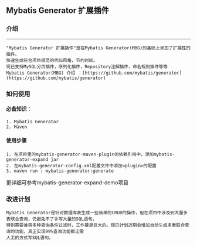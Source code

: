 ## Mybatis Generator 扩展插件

### 介绍
-----------------------------------
    "Mybatis Generator 扩展插件"是在Mybatis Generator(MBG)的基础上添加了扩展性的插件。
    快速生成符合项目规范的代码风格，节约时间。 
    现已支持MySQL分页插件，序列化插件，Repository注解插件，命名规则插件等等 
    Mybatis Generator(MBG) 介绍 ：[https://github.com/mybatis/generator](https://github.com/mybatis/generator)

### 如何使用
#### 必备知识：
    1. Mybatis Generator
    2. Maven

#### 使用步骤
    1. 在项目里的mybatis-generator-maven-plugin的依赖引用中，添加mybatis-generator-expand jar
    2. 在mybatis-generator-config.xml配置文件中添加<plugin>的配置
    3. maven run : mybatis-generator:generate

更详细可参考mybatis-generator-expand-demo项目

### 改进计划
    Mybatis Generator是针对数据库表生成一些简单的CRUD的操作，但在项目中涉及到大量多表联合查询，仍避免不了手写大量的SQL语句，
    特别需要兼容多种查询条件过滤时，工作量是巨大的。现已计划近期会增加自动生成多表联合查询的功能，真正实现99%查询功能都无需
    人工的方式写SQL语句。

